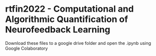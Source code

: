 # rtfin2022 - Computational and Algorithmic Quantification of Neurofeedback Learning

Download these files to a google drive folder and open the .ipynb using Google Colaboratory

